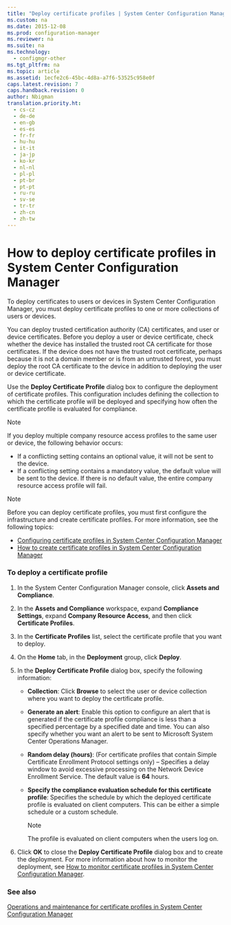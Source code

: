 ```yaml
---
title: "Deploy certificate profiles | System Center Configuration Manager"
ms.custom: na
ms.date: 2015-12-08
ms.prod: configuration-manager
ms.reviewer: na
ms.suite: na
ms.technology: 
  - configmgr-other
ms.tgt_pltfrm: na
ms.topic: article
ms.assetid: 1ecfe2c6-45bc-4d8a-a7f6-53525c958e0f
caps.latest.revision: 7
caps.handback.revision: 0
author: Nbigman
translation.priority.ht: 
  - cs-cz
  - de-de
  - en-gb
  - es-es
  - fr-fr
  - hu-hu
  - it-it
  - ja-jp
  - ko-kr
  - nl-nl
  - pl-pl
  - pt-br
  - pt-pt
  - ru-ru
  - sv-se
  - tr-tr
  - zh-cn
  - zh-tw
---
```

# How to deploy certificate profiles in System Center Configuration Manager
To deploy certificates to users or devices in System Center Configuration Manager, you must deploy certificate profiles to one or more collections of users or devices.  
  
 You can deploy trusted certification authority (CA) certificates, and user or device certificates. Before you deploy a user or device certificate, check whether the device has installed the trusted root CA certificate for those certificates. If the device does not have the trusted root certificate, perhaps because it is not a domain member or is from an untrusted forest, you must deploy the root CA certificate to the device in addition to deploying the user or device certificate.  
  
 Use the **Deploy Certificate Profile** dialog box to configure the deployment of certificate profiles. This configuration includes defining the collection to which the certificate profile will be deployed and specifying how often the certificate profile is evaluated for compliance.  
  
> [!NOTE]  
>  If you deploy multiple company resource access profiles to the same user or device, the following behavior occurs:  
>   
>  -   If a conflicting setting contains an optional value, it will not be sent to the device.  
> -   If a conflicting setting contains a mandatory value, the default value will be sent to the device. If there is no default value, the entire company resource access profile will fail.  
  
> [!NOTE]  
>  Before you can deploy certificate profiles, you must first configure the infrastructure and create certificate profiles. For more information, see the following topics:  
>   
>  -   [Configuring certificate profiles in System Center Configuration Manager](../../protect/deploy-use/configuring-certificate-profiles.md)  
> -   [How to create certificate profiles in System Center Configuration Manager](../../protect/deploy-use/create-certificate-profiles.md)  
  
### To deploy a certificate profile  
  
1.  In the System Center Configuration Manager console, click **Assets and Compliance**.  
  
2.  In the **Assets and Compliance** workspace, expand **Compliance Settings**, expand **Company Resource Access**, and then click **Certificate Profiles**.  
  
3.  In the **Certificate Profiles** list, select the certificate profile that you want to deploy.  
  
4.  On the **Home** tab, in the **Deployment** group, click **Deploy**.  
  
5.  In the **Deploy Certificate Profile** dialog box, specify the following information:  
  
    -   **Collection**: Click **Browse** to select the user or device collection where you want to deploy the certificate profile.  
  
    -   **Generate an alert**: Enable this option to configure an alert that is generated if the certificate profile compliance is less than a specified percentage by a specified date and time. You can also specify whether you want an alert to be sent to Microsoft System Center Operations Manager.  
  
    -   **Random delay (hours)**: (For certificate profiles that contain Simple Certificate Enrollment Protocol settings only) – Specifies a delay window to avoid excessive processing on the Network Device Enrollment Service. The default value is **64** hours.  
  
    -   **Specify the compliance evaluation schedule for this certificate profile**: Specifies the schedule by which the deployed certificate profile is evaluated on client computers. This can be either a simple schedule or a custom schedule.  
  
        > [!NOTE]  
        >  The profile is evaluated on client computers when the users log on.  
  
6.  Click **OK** to close the **Deploy Certificate Profile** dialog box and to create the deployment. For more information about how to monitor the deployment, see [How to monitor certificate profiles in System Center Configuration Manager](../../protect/deploy-use/monitor-certificate-profiles.md).  
  
### See also  
 [Operations and maintenance for certificate profiles in System Center Configuration Manager](../Topic/Operations%20and%20maintenance%20for%20certificate%20profiles%20in%20System%20Center%20Configuration%20Manager.md)